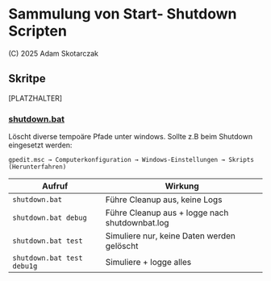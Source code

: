 # Sammulung von Start- Shutdown Scripten

(C) 2025 Adam Skotarczak

## Skritpe

[PLATZHALTER]

### **[shutdown.bat](./scripts/shutdown.bat)**

Löscht diverse tempoäre Pfade unter windows. Sollte z.B beim Shutdown eingesetzt werden:

`gpedit.msc → Computerkonfiguration → Windows-Einstellungen → Skripts (Herunterfahren)`  

| Aufruf                      | Wirkung                                              |  
|-----------------------------|------------------------------------------------------|  
| `shutdown.bat`              | Führe Cleanup aus, keine Logs                        |  
| `shutdown.bat debug`        | Führe Cleanup aus + logge nach shutdownbat.log       |  
| `shutdown.bat test`         | Simuliere nur, keine Daten werden gelöscht           |  
| `shutdown.bat test debu1g`  | Simuliere + logge alles                              |  
